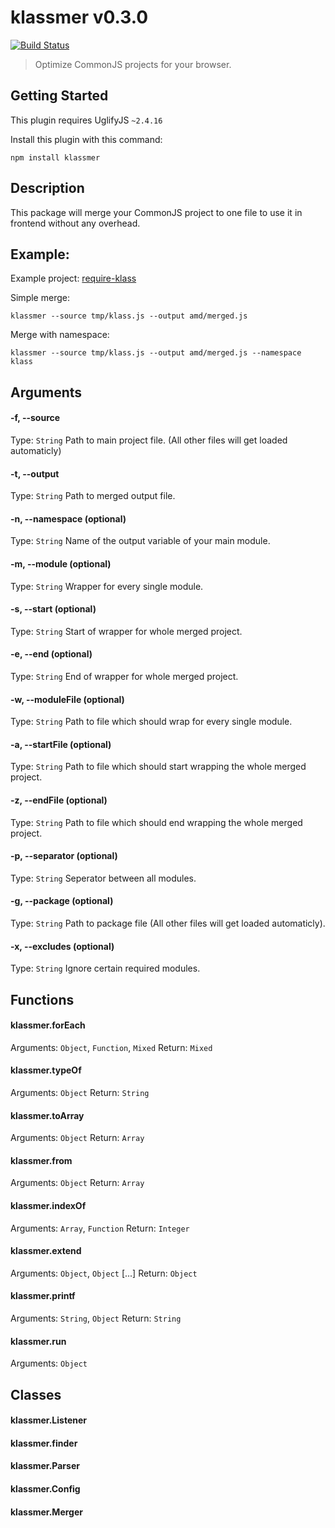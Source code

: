 # klassmer v0.3.0
[![Build Status](https://travis-ci.org/ayecue/klassmer.png?branch=master)](https://travis-ci.org/ayecue/klassmer)

> Optimize CommonJS projects for your browser.


## Getting Started
This plugin requires UglifyJS `~2.4.16`

Install this plugin with this command:

```shell
npm install klassmer
```


## Description

This package will merge your CommonJS project to one file to use it in frontend without any overhead.


## Example:

Example project: [require-klass](https://github.com/ayecue/require-klass)

Simple merge:
```shell
klassmer --source tmp/klass.js --output amd/merged.js
```

Merge with namespace:
```shell
klassmer --source tmp/klass.js --output amd/merged.js --namespace klass
```

## Arguments

#### -f, --source
Type: `String`
Path to main project file. (All other files will get loaded automaticly)

#### -t, --output
Type: `String`
Path to merged output file.

#### -n, --namespace (optional)
Type: `String`
Name of the output variable of your main module.

#### -m, --module (optional)
Type: `String`
Wrapper for every single module.

#### -s, --start (optional)
Type: `String`
Start of wrapper for whole merged project.

#### -e, --end (optional)
Type: `String`
End of wrapper for whole merged project.

#### -w, --moduleFile (optional)
Type: `String`
Path to file which should wrap for every single module.

#### -a, --startFile (optional)
Type: `String`
Path to file which should start wrapping the whole merged project.

#### -z, --endFile (optional)
Type: `String`
Path to file which should end wrapping the whole merged project.

#### -p, --separator (optional)
Type: `String`
Seperator between all modules.

#### -g, --package (optional)
Type: `String`
Path to package file (All other files will get loaded automaticly).

#### -x, --excludes (optional)
Type: `String`
Ignore certain required modules.


## Functions

#### klassmer.forEach
Arguments: `Object`, `Function`, `Mixed`
Return: `Mixed`

#### klassmer.typeOf
Arguments: `Object`
Return: `String`

#### klassmer.toArray
Arguments: `Object`
Return: `Array`

#### klassmer.from
Arguments: `Object`
Return: `Array`

#### klassmer.indexOf
Arguments: `Array`, `Function`
Return: `Integer`

#### klassmer.extend
Arguments: `Object`, `Object` [...]
Return: `Object`

#### klassmer.printf
Arguments: `String`, `Object`
Return: `String`

#### klassmer.run
Arguments: `Object`


## Classes

#### klassmer.Listener
#### klassmer.finder
#### klassmer.Parser
#### klassmer.Config
#### klassmer.Merger